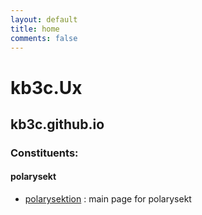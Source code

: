 ```yaml
---
layout: default
title: home
comments: false
---
```



# kb3c.Ux

## kb3c.github.io

### Constituents:

#### polarysekt

* [polarysektion](https://polarysekt.github.io/) : main page for polarysekt

